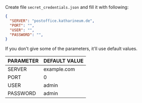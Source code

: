 Create file `secret_credentials.json` and fill it with following:

```json
{ 
  "SERVER": "postoffice.katharineum.de",
  "PORT": "",
  "USER": "",
  "PASSWORD": "",
}
```

If you don't give some of the parameters, it'll use default values.

| PARAMETER | DEFAULT VALUE |
|-----------|---------------|
| SERVER    | example.com   |
| PORT      | 0             |
| USER      | admin         |
| PASSWORD  | admin         |